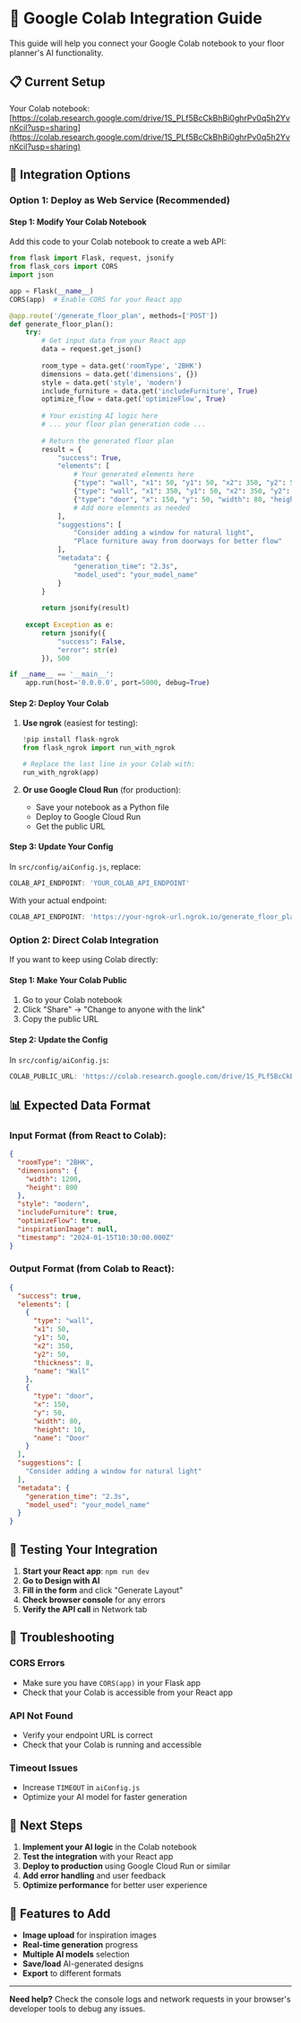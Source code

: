 # 🤖 Google Colab Integration Guide

This guide will help you connect your Google Colab notebook to your floor planner's AI functionality.

## 📋 **Current Setup**

Your Colab notebook: [https://colab.research.google.com/drive/1S_PLf5BcCkBhBi0ghrPv0q5h2YvnKcil?usp=sharing](https://colab.research.google.com/drive/1S_PLf5BcCkBhBi0ghrPv0q5h2YvnKcil?usp=sharing)

## 🚀 **Integration Options**

### **Option 1: Deploy as Web Service (Recommended)**

#### **Step 1: Modify Your Colab Notebook**

Add this code to your Colab notebook to create a web API:

```python
from flask import Flask, request, jsonify
from flask_cors import CORS
import json

app = Flask(__name__)
CORS(app)  # Enable CORS for your React app

@app.route('/generate_floor_plan', methods=['POST'])
def generate_floor_plan():
    try:
        # Get input data from your React app
        data = request.get_json()
        
        room_type = data.get('roomType', '2BHK')
        dimensions = data.get('dimensions', {})
        style = data.get('style', 'modern')
        include_furniture = data.get('includeFurniture', True)
        optimize_flow = data.get('optimizeFlow', True)
        
        # Your existing AI logic here
        # ... your floor plan generation code ...
        
        # Return the generated floor plan
        result = {
            "success": True,
            "elements": [
                # Your generated elements here
                {"type": "wall", "x1": 50, "y1": 50, "x2": 350, "y2": 50, "thickness": 8, "name": "Wall"},
                {"type": "wall", "x1": 350, "y1": 50, "x2": 350, "y2": 250, "thickness": 8, "name": "Wall"},
                {"type": "door", "x": 150, "y": 50, "width": 80, "height": 10, "name": "Door"},
                # Add more elements as needed
            ],
            "suggestions": [
                "Consider adding a window for natural light",
                "Place furniture away from doorways for better flow"
            ],
            "metadata": {
                "generation_time": "2.3s",
                "model_used": "your_model_name"
            }
        }
        
        return jsonify(result)
        
    except Exception as e:
        return jsonify({
            "success": False,
            "error": str(e)
        }), 500

if __name__ == '__main__':
    app.run(host='0.0.0.0', port=5000, debug=True)
```

#### **Step 2: Deploy Your Colab**

1. **Use ngrok** (easiest for testing):
   ```python
   !pip install flask-ngrok
   from flask_ngrok import run_with_ngrok
   
   # Replace the last line in your Colab with:
   run_with_ngrok(app)
   ```

2. **Or use Google Cloud Run** (for production):
   - Save your notebook as a Python file
   - Deploy to Google Cloud Run
   - Get the public URL

#### **Step 3: Update Your Config**

In `src/config/aiConfig.js`, replace:
```javascript
COLAB_API_ENDPOINT: 'YOUR_COLAB_API_ENDPOINT'
```

With your actual endpoint:
```javascript
COLAB_API_ENDPOINT: 'https://your-ngrok-url.ngrok.io/generate_floor_plan'
```

### **Option 2: Direct Colab Integration**

If you want to keep using Colab directly:

#### **Step 1: Make Your Colab Public**

1. Go to your Colab notebook
2. Click "Share" → "Change to anyone with the link"
3. Copy the public URL

#### **Step 2: Update the Config**

In `src/config/aiConfig.js`:
```javascript
COLAB_PUBLIC_URL: 'https://colab.research.google.com/drive/1S_PLf5BcCkBhBi0ghrPv0q5h2YvnKcil'
```

## 📊 **Expected Data Format**

### **Input Format (from React to Colab):**
```json
{
  "roomType": "2BHK",
  "dimensions": {
    "width": 1200,
    "height": 800
  },
  "style": "modern",
  "includeFurniture": true,
  "optimizeFlow": true,
  "inspirationImage": null,
  "timestamp": "2024-01-15T10:30:00.000Z"
}
```

### **Output Format (from Colab to React):**
```json
{
  "success": true,
  "elements": [
    {
      "type": "wall",
      "x1": 50,
      "y1": 50,
      "x2": 350,
      "y2": 50,
      "thickness": 8,
      "name": "Wall"
    },
    {
      "type": "door",
      "x": 150,
      "y": 50,
      "width": 80,
      "height": 10,
      "name": "Door"
    }
  ],
  "suggestions": [
    "Consider adding a window for natural light"
  ],
  "metadata": {
    "generation_time": "2.3s",
    "model_used": "your_model_name"
  }
}
```

## 🔧 **Testing Your Integration**

1. **Start your React app**: `npm run dev`
2. **Go to Design with AI**
3. **Fill in the form** and click "Generate Layout"
4. **Check browser console** for any errors
5. **Verify the API call** in Network tab

## 🐛 **Troubleshooting**

### **CORS Errors**
- Make sure you have `CORS(app)` in your Flask app
- Check that your Colab is accessible from your React app

### **API Not Found**
- Verify your endpoint URL is correct
- Check that your Colab is running and accessible

### **Timeout Issues**
- Increase `TIMEOUT` in `aiConfig.js`
- Optimize your AI model for faster generation

## 📝 **Next Steps**

1. **Implement your AI logic** in the Colab notebook
2. **Test the integration** with your React app
3. **Deploy to production** using Google Cloud Run or similar
4. **Add error handling** and user feedback
5. **Optimize performance** for better user experience

## 🎯 **Features to Add**

- **Image upload** for inspiration images
- **Real-time generation** progress
- **Multiple AI models** selection
- **Save/load** AI-generated designs
- **Export** to different formats

---

**Need help?** Check the console logs and network requests in your browser's developer tools to debug any issues.

